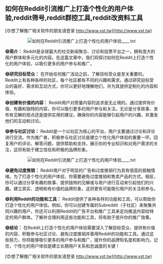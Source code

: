 ## **如何在Reddit引流推广上打造个性化的用户体验,reddit筛号,reddit群控工具,reddit改资料工具**

[😍想了解推广相关软件的朋友请登录 http://www.vst.tw](http://www.vst.tw)

 <center><img src="https://vst.tw/MP4/tuiguang/png/8.png" alt="如何在Reddit引流推广上打造个性化的用户体验____.txt"></center>

**😄简介：**
Reddit是全球最大的社交新闻聚合、讨论和投票平台之一，拥有庞大的用户群体和多元化的内容。在这篇文章中，我们将探讨如何在Reddit上打造个性化的用户体验，以吸引更多的用户参与和推广。

**😄研究目标受众：**
在开始任何推广活动之前，了解目标受众是至关重要的。Reddit上有各种各样的社区，每个社区都有不同的兴趣和需求。通过研究目标受众的喜好、需求和互动方式，你可以更好地理解他们，并为其提供定制化的内容和体验。

**😄创建有价值的内容：**
Reddit用户对质量内容的追求是无止境的。通过提供有价值、有趣和独特的内容，你可以吸引更多的用户参与和关注。无论是分享故事、发布有见解的观点还是提供实用的建议，确保你的内容能够引起用户的兴趣，并激发他们的互动和讨论。

**😄参与社区讨论：**
Reddit是一个以社区为核心的平台，用户主要通过讨论和评论进行交流。作为推广者，积极参与社区讨论是建立个性化用户体验的重要一环。回复用户的评论、解答问题、提供帮助和支持，展示你的专业知识和对用户需求的关注，这将有助于建立信任和积极的品牌形象。

 <center><img src="https://vst.tw/MP4/tuiguang/png/0.png" alt="如何在Reddit引流推广上打造个性化的用户体验____.txt"></center>

**😄避免过度推销：**
Reddit用户对于明显的广告和过度推销行为具有很高的抵触情绪。为了打造个性化的用户体验，你需要避免过度推销和售卖产品的方式。相反，你可以通过分享有趣的故事、提供独特的见解或与用户进行互动来引起他们的兴趣。建立真实、透明和有价值的品牌形象，这将更有可能吸引用户的关注和参与。

**😄利用Reddit的功能和工具：**
Reddit提供了各种各样的功能和工具，可以帮助你打造个性化的用户体验。例如，你可以创建专属的Subreddit（子社区）来聚集共同兴趣的用户，你还可以利用Reddit的广告平台和推广工具来定向推送内容给特定的用户群体。了解并合理利用这些功能和工具，将有助于提升你的推广效果。

**😄结论：**
在Reddit上打造个性化的用户体验需要深入了解目标受众、提供有价值的内容、积极参与社区讨论、避免过度推销并善用Reddit的功能和工具。通过这些努力，你将能够吸引更多的用户参与和推广，提升你的品牌知名度和影响力。记住，个性化的用户体验是建立长期用户关系和忠诚度的关键！

[😍想了解推广相关软件的朋友请登录 http://www.vst.tw](http://www.vst.tw)



